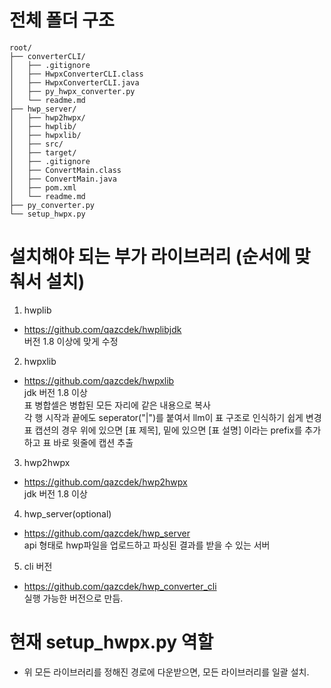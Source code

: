 # 전체 폴더 구조
```
root/
├── converterCLI/
│   ├── .gitignore
│   ├── HwpxConverterCLI.class
│   ├── HwpxConverterCLI.java
│   ├── py_hwpx_converter.py
│   └── readme.md
├── hwp_server/
│   ├── hwp2hwpx/
│   ├── hwplib/
│   ├── hwpxlib/
│   ├── src/
│   ├── target/
│   ├── .gitignore
│   ├── ConvertMain.class
│   ├── ConvertMain.java
│   ├── pom.xml
│   └── readme.md
├── py_converter.py
└── setup_hwpx.py
```

# 설치해야 되는 부가 라이브러리 (순서에 맞춰서 설치)
1. hwplib<br>
- https://github.com/qazcdek/hwplibjdk<br>
버전 1.8 이상에 맞게 수정
2. hwpxlib<br>
- https://github.com/qazcdek/hwpxlib<br>
jdk 버전 1.8 이상<br>
표 병합셀은 병합된 모든 자리에 같은 내용으로 복사<br>
각 행 시작과 끝에도 seperator("|")를 붙여서 llm이 표 구조로 인식하기 쉽게 변경<br>
표 캡션의 경우 위에 있으면 [표 제목], 밑에 있으면 [표 설명] 이라는 prefix를 추가하고 표 바로 윗줄에 캡션 추출<br>
3. hwp2hwpx<br>
- https://github.com/qazcdek/hwp2hwpx<br>
jdk 버전 1.8 이상<br>
4. hwp_server(optional)
- https://github.com/qazcdek/hwp_server<br>
api 형태로 hwp파일을 업로드하고 파싱된 결과를 받을 수 있는 서버
5. cli 버전<br>
- https://github.com/qazcdek/hwp_converter_cli<br>
실행 가능한 버전으로 만듬.

# 현재 setup_hwpx.py 역할
- 위 모든 라이브러리를 정해진 경로에 다운받으면, 모든 라이브러리를 일괄 설치.